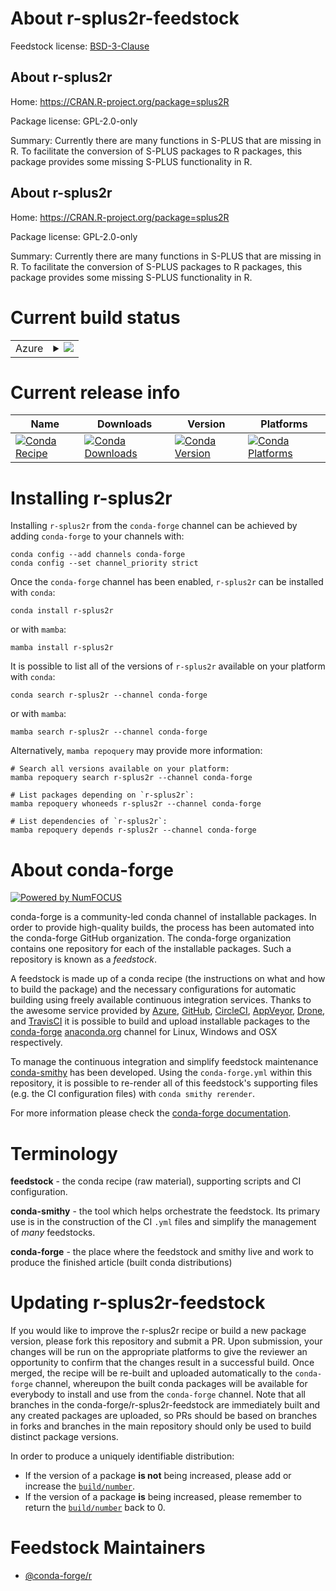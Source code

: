About r-splus2r-feedstock
=========================

Feedstock license: [BSD-3-Clause](https://github.com/conda-forge/r-splus2r-feedstock/blob/main/LICENSE.txt)


About r-splus2r
---------------

Home: https://CRAN.R-project.org/package=splus2R

Package license: GPL-2.0-only

Summary: Currently there are many functions in S-PLUS that are missing in R. To facilitate the conversion of S-PLUS packages to R packages, this package provides some missing S-PLUS functionality in R.

About r-splus2r
---------------

Home: https://CRAN.R-project.org/package=splus2R

Package license: GPL-2.0-only

Summary: Currently there are many functions in S-PLUS that are missing in R. To facilitate the conversion of S-PLUS packages to R packages, this package provides some missing S-PLUS functionality in R.

Current build status
====================


<table>
    
  <tr>
    <td>Azure</td>
    <td>
      <details>
        <summary>
          <a href="https://dev.azure.com/conda-forge/feedstock-builds/_build/latest?definitionId=1665&branchName=main">
            <img src="https://dev.azure.com/conda-forge/feedstock-builds/_apis/build/status/r-splus2r-feedstock?branchName=main">
          </a>
        </summary>
        <table>
          <thead><tr><th>Variant</th><th>Status</th></tr></thead>
          <tbody><tr>
              <td>linux_64_r_base4.3</td>
              <td>
                <a href="https://dev.azure.com/conda-forge/feedstock-builds/_build/latest?definitionId=1665&branchName=main">
                  <img src="https://dev.azure.com/conda-forge/feedstock-builds/_apis/build/status/r-splus2r-feedstock?branchName=main&jobName=linux&configuration=linux%20linux_64_r_base4.3" alt="variant">
                </a>
              </td>
            </tr><tr>
              <td>linux_64_r_base4.4</td>
              <td>
                <a href="https://dev.azure.com/conda-forge/feedstock-builds/_build/latest?definitionId=1665&branchName=main">
                  <img src="https://dev.azure.com/conda-forge/feedstock-builds/_apis/build/status/r-splus2r-feedstock?branchName=main&jobName=linux&configuration=linux%20linux_64_r_base4.4" alt="variant">
                </a>
              </td>
            </tr><tr>
              <td>osx_64_r_base4.3</td>
              <td>
                <a href="https://dev.azure.com/conda-forge/feedstock-builds/_build/latest?definitionId=1665&branchName=main">
                  <img src="https://dev.azure.com/conda-forge/feedstock-builds/_apis/build/status/r-splus2r-feedstock?branchName=main&jobName=osx&configuration=osx%20osx_64_r_base4.3" alt="variant">
                </a>
              </td>
            </tr><tr>
              <td>osx_64_r_base4.4</td>
              <td>
                <a href="https://dev.azure.com/conda-forge/feedstock-builds/_build/latest?definitionId=1665&branchName=main">
                  <img src="https://dev.azure.com/conda-forge/feedstock-builds/_apis/build/status/r-splus2r-feedstock?branchName=main&jobName=osx&configuration=osx%20osx_64_r_base4.4" alt="variant">
                </a>
              </td>
            </tr><tr>
              <td>win_64_r_base4.3</td>
              <td>
                <a href="https://dev.azure.com/conda-forge/feedstock-builds/_build/latest?definitionId=1665&branchName=main">
                  <img src="https://dev.azure.com/conda-forge/feedstock-builds/_apis/build/status/r-splus2r-feedstock?branchName=main&jobName=win&configuration=win%20win_64_r_base4.3" alt="variant">
                </a>
              </td>
            </tr><tr>
              <td>win_64_r_base4.4</td>
              <td>
                <a href="https://dev.azure.com/conda-forge/feedstock-builds/_build/latest?definitionId=1665&branchName=main">
                  <img src="https://dev.azure.com/conda-forge/feedstock-builds/_apis/build/status/r-splus2r-feedstock?branchName=main&jobName=win&configuration=win%20win_64_r_base4.4" alt="variant">
                </a>
              </td>
            </tr>
          </tbody>
        </table>
      </details>
    </td>
  </tr>
</table>

Current release info
====================

| Name | Downloads | Version | Platforms |
| --- | --- | --- | --- |
| [![Conda Recipe](https://img.shields.io/badge/recipe-r--splus2r-green.svg)](https://anaconda.org/conda-forge/r-splus2r) | [![Conda Downloads](https://img.shields.io/conda/dn/conda-forge/r-splus2r.svg)](https://anaconda.org/conda-forge/r-splus2r) | [![Conda Version](https://img.shields.io/conda/vn/conda-forge/r-splus2r.svg)](https://anaconda.org/conda-forge/r-splus2r) | [![Conda Platforms](https://img.shields.io/conda/pn/conda-forge/r-splus2r.svg)](https://anaconda.org/conda-forge/r-splus2r) |

Installing r-splus2r
====================

Installing `r-splus2r` from the `conda-forge` channel can be achieved by adding `conda-forge` to your channels with:

```
conda config --add channels conda-forge
conda config --set channel_priority strict
```

Once the `conda-forge` channel has been enabled, `r-splus2r` can be installed with `conda`:

```
conda install r-splus2r
```

or with `mamba`:

```
mamba install r-splus2r
```

It is possible to list all of the versions of `r-splus2r` available on your platform with `conda`:

```
conda search r-splus2r --channel conda-forge
```

or with `mamba`:

```
mamba search r-splus2r --channel conda-forge
```

Alternatively, `mamba repoquery` may provide more information:

```
# Search all versions available on your platform:
mamba repoquery search r-splus2r --channel conda-forge

# List packages depending on `r-splus2r`:
mamba repoquery whoneeds r-splus2r --channel conda-forge

# List dependencies of `r-splus2r`:
mamba repoquery depends r-splus2r --channel conda-forge
```


About conda-forge
=================

[![Powered by
NumFOCUS](https://img.shields.io/badge/powered%20by-NumFOCUS-orange.svg?style=flat&colorA=E1523D&colorB=007D8A)](https://numfocus.org)

conda-forge is a community-led conda channel of installable packages.
In order to provide high-quality builds, the process has been automated into the
conda-forge GitHub organization. The conda-forge organization contains one repository
for each of the installable packages. Such a repository is known as a *feedstock*.

A feedstock is made up of a conda recipe (the instructions on what and how to build
the package) and the necessary configurations for automatic building using freely
available continuous integration services. Thanks to the awesome service provided by
[Azure](https://azure.microsoft.com/en-us/services/devops/), [GitHub](https://github.com/),
[CircleCI](https://circleci.com/), [AppVeyor](https://www.appveyor.com/),
[Drone](https://cloud.drone.io/welcome), and [TravisCI](https://travis-ci.com/)
it is possible to build and upload installable packages to the
[conda-forge](https://anaconda.org/conda-forge) [anaconda.org](https://anaconda.org/)
channel for Linux, Windows and OSX respectively.

To manage the continuous integration and simplify feedstock maintenance
[conda-smithy](https://github.com/conda-forge/conda-smithy) has been developed.
Using the ``conda-forge.yml`` within this repository, it is possible to re-render all of
this feedstock's supporting files (e.g. the CI configuration files) with ``conda smithy rerender``.

For more information please check the [conda-forge documentation](https://conda-forge.org/docs/).

Terminology
===========

**feedstock** - the conda recipe (raw material), supporting scripts and CI configuration.

**conda-smithy** - the tool which helps orchestrate the feedstock.
                   Its primary use is in the construction of the CI ``.yml`` files
                   and simplify the management of *many* feedstocks.

**conda-forge** - the place where the feedstock and smithy live and work to
                  produce the finished article (built conda distributions)


Updating r-splus2r-feedstock
============================

If you would like to improve the r-splus2r recipe or build a new
package version, please fork this repository and submit a PR. Upon submission,
your changes will be run on the appropriate platforms to give the reviewer an
opportunity to confirm that the changes result in a successful build. Once
merged, the recipe will be re-built and uploaded automatically to the
`conda-forge` channel, whereupon the built conda packages will be available for
everybody to install and use from the `conda-forge` channel.
Note that all branches in the conda-forge/r-splus2r-feedstock are
immediately built and any created packages are uploaded, so PRs should be based
on branches in forks and branches in the main repository should only be used to
build distinct package versions.

In order to produce a uniquely identifiable distribution:
 * If the version of a package **is not** being increased, please add or increase
   the [``build/number``](https://docs.conda.io/projects/conda-build/en/latest/resources/define-metadata.html#build-number-and-string).
 * If the version of a package **is** being increased, please remember to return
   the [``build/number``](https://docs.conda.io/projects/conda-build/en/latest/resources/define-metadata.html#build-number-and-string)
   back to 0.

Feedstock Maintainers
=====================

* [@conda-forge/r](https://github.com/conda-forge/r/)

